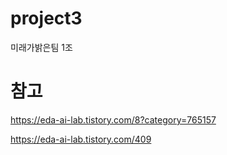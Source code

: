 # project3
미래가밝은팀 1조 

# 참고

https://eda-ai-lab.tistory.com/8?category=765157

https://eda-ai-lab.tistory.com/409
